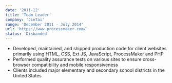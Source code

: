 ```yaml
---
date: '2011-12'
title: 'Team Leader'
company: 'JinTai'
range: 'December 2011 - July 2014'
url: 'https://www.processmaker.com/'
status: 'Disbanded'
---
```


- Developed, maintained, and shipped production code for client websites primarily using HTML, CSS, Ext JS, JavaScript, ProcessMaker and PHP
- Performed quality assurance tests on various sites to ensure cross-browser compatibility and mobile responsiveness
- Clients included major elementary and secondary school districts in the United States
